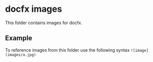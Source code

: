 # docfx images
This folder contains images for docfx.
## Example ##
To reference images from this folder use the following syntax `![image](images/a.jpg)`
